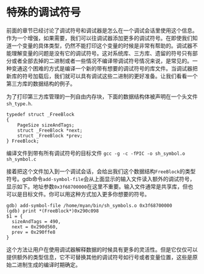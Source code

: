 # 特殊的调试符号

前面的章节已经讨论了调试符号和调试器是怎么在一个调试会话里使用这个信息。作为一个增强，如果需要，我们可以往调试器添加更多的调试符号。在即使我们知道一个变量的具体类型，仍然不能打印这个变量的时候是非常有帮助的。调试器不能理解变量的问题是没有它的调试符号。这对系统库、三方库、遗留的符号只有部分或者全部去掉的二进制或者一些情况不编译带调试符号情况来说，是常见的。一种变通这个困难的方式是编译一个新的带有想要的调试符号的库文件。当调试器把新库的符号加载后，我们就可以具有调试这些二进制的更好准备。让我们看看一个第三方库的数据结构的例子。

为了打印第三方库管理的一列自由内存块，下面的数据结构体被声明在一个头文件`sh_type.h`.

```
typedef struct _FreeBlock
{
    PageSize sizeAndTags;
    struct _FreeBlock *next;
    struct _FreeBlock *prev;
} FreeBlock;
```

编译文件到带有所有调试符号的目标文件
`gcc -g -c -fPIC -o sh_symbol.o sh_symbol.c`

接着把这个文件加入到一个调试会话，会给出我们这个数据结构`FreeBlock`的类型符号。gdb命令`add-symbol-file`会从上面显示的输入文件读入额外的调试符号，显示如下。地址参数`0x3f68700000`在这里不重要。输入文件通常是共享库，但也可以是目标文件。你可以用这种方式加入更多你想要的符号。

```
gdb) add-symbol-file /home/myan/bin/sh_symbols.o 0x3f68700000
(gdb) print *(FreeBlock*)0x290c098
$1 = {
  sizeAndTags = 490,
  next = 0x290d560,
  prev = 0x290ffe8
}

```

这个方法让用户在使用调试器解释数据的时候具有更多的灵活性。但是它仅仅可以提供额外的类型信息，它不可替换其他的调试符号如行号或者变量位置，这些是原始二进制生成的编译时期确定。


